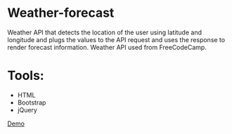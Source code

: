 # Weather-forecast
Weather API that detects the location of the user using latitude and longitude and plugs the values to the API request and uses the response to render forecast information.
Weather API used from FreeCodeCamp.

# Tools:
- HTML
- Bootstrap
- jQuery

[Demo](https://codepen.io/sam-shudukhi/full/vpJYav/)
